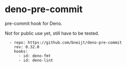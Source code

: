 # deno-pre-commit

pre-commit hook for Deno.

Not for public use yet, still have to be tested.

```
  - repo: https://github.com/bneijt/deno-pre-commit
    rev: 0.32.0
    hooks:
      - id: deno-fmt
      - id: deno-lint
```
